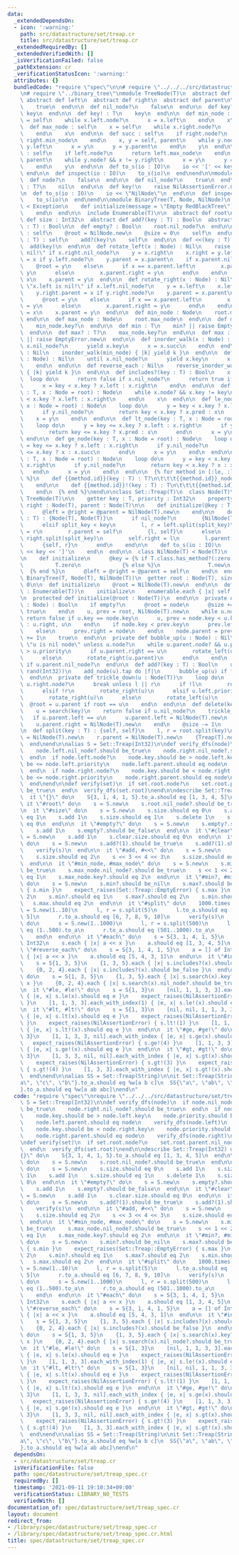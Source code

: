 ```yaml
---
data:
  _extendedDependsOn:
  - icon: ':warning:'
    path: src/datastructure/set/treap.cr
    title: src/datastructure/set/treap.cr
  _extendedRequiredBy: []
  _extendedVerifiedWith: []
  _isVerificationFailed: false
  _pathExtension: cr
  _verificationStatusIcon: ':warning:'
  attributes: {}
  bundledCode: "require \"spec\"\n\n# require \"../../../src/datastructure/set/treap\"\
    \n# require \"../binary_tree\"\nmodule TreeNode(T)\n  abstract def key : T\n \
    \ abstract def left\n  abstract def right\n  abstract def parent\n\n  def node?\n\
    \    true\n  end\n\n  def nil_node?\n    false\n  end\n\n  def key? : T?\n   \
    \ key\n  end\n\n  def key! : T\n    key\n  end\n\n  def min_node : self\n    x\
    \ = self\n    while x.left.node?\n      x = x.left\n    end\n    x\n  end\n\n\
    \  def max_node : self\n    x = self\n    while x.right.node?\n      x = x.right\n\
    \    end\n    x\n  end\n\n  def succ : self\n    if right.node?\n      return\
    \ right.min_node\n    end\n    x, y = self, parent\n    while y.node? && x !=\
    \ y.left\n      x = y\n      y = y.parent\n    end\n    y\n  end\n\n  def pred\
    \ : self\n    if left.node?\n      return left.max_node\n    end\n    x, y = self,\
    \ parent\n    while y.node? && x != y.right\n      x = y\n      y = y.parent\n\
    \    end\n    y\n  end\n\n  def to_s(io : IO)\n    io << '[' << key << ']'\n \
    \ end\n\n  def inspect(io : IO)\n    to_s(io)\n  end\nend\n\nmodule TreeNilNode(T)\n\
    \  def node?\n    false\n  end\n\n  def nil_node?\n    true\n  end\n\n  def key?\
    \ : T?\n    nil\n  end\n\n  def key!\n    raise NilAssertionError.new\n  end\n\
    \n  def to_s(io : IO)\n    io << \"NilNode\"\n  end\n\n  def inspect(io : IO)\n\
    \    to_s(io)\n  end\nend\n\nmodule BinaryTree(T, Node, NilNode)\n  class EmptyError\
    \ < Exception\n    def initialize(message = \"Empty RedBlackTree\")\n      super(message)\n\
    \    end\n  end\n\n  include Enumerable(T)\n\n  abstract def root\n  abstract\
    \ def size : Int32\n  abstract def add?(key : T) : Bool\n  abstract def delete(key\
    \ : T) : Bool\n\n  def empty? : Bool\n    root.nil_node?\n  end\n\n  def clear\
    \ : self\n    @root = NilNode.new\n    @size = 0\n    self\n  end\n\n  def add(key\
    \ : T) : self\n    add?(key)\n    self\n  end\n\n  def <<(key : T) : self\n  \
    \  add(key)\n  end\n\n  def rotate_left(x : Node) : Nil\n    raise \"x.right is\
    \ nil!\" if x.right.nil_node?\n    y = x.right\n    x.right = y.left\n    y.left.parent\
    \ = x if y.left.node?\n    y.parent = x.parent\n    if x.parent.nil_node?\n  \
    \    @root = y\n    else\n      if x == x.parent.left\n        x.parent.left =\
    \ y\n      else\n        x.parent.right = y\n      end\n    end\n    y.left =\
    \ x\n    x.parent = y\n  end\n\n  def rotate_right(x : Node) : Nil\n    raise\
    \ \"x.left is nil!\" if x.left.nil_node?\n    y = x.left\n    x.left = y.right\n\
    \    y.right.parent = x if y.right.node?\n    y.parent = x.parent\n    if x.parent.nil_node?\n\
    \      @root = y\n    else\n      if x == x.parent.left\n        x.parent.left\
    \ = y\n      else\n        x.parent.right = y\n      end\n    end\n    y.right\
    \ = x\n    x.parent = y\n  end\n\n  def min_node : Node\n    root.min_node\n \
    \ end\n\n  def max_node : Node\n    root.max_node\n  end\n\n  def min? : T?\n\
    \    min_node.key?\n  end\n\n  def min : T\n    min? || raise EmptyError.new\n\
    \  end\n\n  def max? : T?\n    max_node.key?\n  end\n\n  def max : T\n    max?\
    \ || raise EmptyError.new\n  end\n\n  def inorder_walk(x : Node) : Nil\n    until\
    \ x.nil_node?\n      yield x.key\n      x = x.succ\n    end\n  end\n\n  def each\
    \ : Nil\n    inorder_walk(min_node) { |k| yield k }\n  end\n\n  def reverse_inorder_walk(x\
    \ : Node) : Nil\n    until x.nil_node?\n      yield x.key\n      x = x.pred\n\
    \    end\n  end\n\n  def reverse_each : Nil\n    reverse_inorder_walk(max_node)\
    \ { |k| yield k }\n  end\n\n  def includes?(key : T) : Bool\n    x = root\n  \
    \  loop do\n      return false if x.nil_node?\n      return true if x.key == key\n\
    \      x = key < x.key ? x.left : x.right\n    end\n  end\n\n  def search(key\
    \ : T, x : Node = root) : Node\n    while x.node? && x.key != key\n      x = key\
    \ < x.key ? x.left : x.right\n    end\n    x\n  end\n\n  def le_node(key : T,\
    \ x : Node = root) : Node\n    loop do\n      y = key < x.key ? x.left : x.right\n\
    \      if y.nil_node?\n        return key < x.key ? x.pred : x\n      end\n  \
    \    x = y\n    end\n  end\n\n  def lt_node(key : T, x : Node = root) : Node\n\
    \    loop do\n      y = key <= x.key ? x.left : x.right\n      if y.nil_node?\n\
    \        return key <= x.key ? x.pred : x\n      end\n      x = y\n    end\n \
    \ end\n\n  def ge_node(key : T, x : Node = root) : Node\n    loop do\n      y\
    \ = key <= x.key ? x.left : x.right\n      if y.nil_node?\n        return key\
    \ <= x.key ? x : x.succ\n      end\n      x = y\n    end\n  end\n\n  def gt_node(key\
    \ : T, x : Node = root) : Node\n    loop do\n      y = key < x.key ? x.left :\
    \ x.right\n      if y.nil_node?\n        return key < x.key ? x : x.succ\n   \
    \   end\n      x = y\n    end\n  end\n\n  {% for method in [:le, :lt, :ge, :gt]\
    \ %}\n    def {{method.id}}(key : T) : T?\n\t\t\t{{method.id}}_node(key).key?\n\
    \    end\n\n    def {{method.id}}!(key : T) : T\n\t\t\t{{method.id}}_node(key).key!\n\
    \    end\n  {% end %}\nend\n\nclass Set::Treap(T)\n  class Node(T)\n    include\
    \ TreeNode(T)\n\n    getter key : T, priority : Int32\n    property! left : Node(T),\
    \ right : Node(T), parent : Node(T)\n\n    def initialize(@key : T, @priority)\n\
    \      @left = @right = @parent = NilNode(T).new\n    end\n\n    def split(split_key\
    \ : T) : {Node(T), Node(T)}\n      if nil_node?\n        {NilNode(T).new, NilNode(T).new}\n\
    \      elsif split_key < key\n        l, r = left.split(split_key)\n        self.left\
    \ = r\n        r.parent = self\n        {l, self}\n      else\n        l, r =\
    \ right.split(split_key)\n        self.right = l\n        l.parent = self\n  \
    \      {self, r}\n      end\n    end\n\n    def to_s(io : IO)\n      io << '['\
    \ << key << ']'\n    end\n  end\n\n  class NilNode(T) < Node(T)\n    include TreeNilNode(T)\n\
    \n    def initialize\n      @key = {% if T.class.has_method?(:zero) %}\n     \
    \          T.zero\n             {% else %}\n               T.new\n           \
    \  {% end %}\n      @left = @right = @parent = self\n    end\n  end\n\n  include\
    \ BinaryTree(T, Node(T), NilNode(T))\n  getter root : Node(T), size : Int32 =\
    \ 0\n\n  def initialize\n    @root = NilNode(T).new\n  end\n\n  def initialize(enumerable\
    \ : Enumerable(T))\n    initialize\n    enumerable.each { |x| self << x }\n  end\n\
    \n  protected def initialize(@root : Node(T))\n  end\n\n  private def add_node(node\
    \ : Node) : Bool\n    if empty?\n      @root = node\n      @size += 1\n      return\
    \ true\n    end\n    u, prev = root, NilNode(T).new\n    while u.node?\n     \
    \ return false if u.key == node.key\n      u, prev = node.key < u.key ? u.left\
    \ : u.right, u\n    end\n    if node.key < prev.key\n      prev.left = node\n\
    \    else\n      prev.right = node\n    end\n    node.parent = prev\n    @size\
    \ += 1\n    true\n  end\n\n  private def bubble_up(u : Node) : Nil\n    raise\
    \ \"u is nil node\" unless u.node?\n    while u.parent.node? && u.parent.priority\
    \ > u.priority\n      if u.parent.right == u\n        rotate_left(u.parent)\n\
    \      else\n        rotate_right(u.parent)\n      end\n    end\n    @root = u\
    \ if u.parent.nil_node?\n  end\n\n  def add?(key : T) : Bool\n    u = Node.new(key,\
    \ rand(Int32))\n    add_node(u).tap do |f|\n      bubble_up(u) if f\n    end\n\
    \  end\n\n  private def trickle_down(u : Node(T))\n    loop do\n      l, r = u.left.node?,\
    \ u.right.node?\n      break unless l || r\n      if !l\n        rotate_left(u)\n\
    \      elsif !r\n        rotate_right(u)\n      elsif u.left.priority < u.right.priority\n\
    \        rotate_right(u)\n      else\n        rotate_left(u)\n      end\n    \
    \  @root = u.parent if root == u\n    end\n  end\n\n  def delete(key : T) : Bool\n\
    \    u = search(key)\n    return false if u.nil_node?\n    trickle_down(u)\n \
    \   if u.parent.left == u\n      u.parent.left = NilNode(T).new\n    else\n  \
    \    u.parent.right = NilNode(T).new\n    end\n    @size -= 1\n    true\n  end\n\
    \n  def split(key : T) : {self, self}\n    l, r = root.split(key)\n    l.parent\
    \ = NilNode(T).new\n    r.parent = NilNode(T).new\n    {Treap(T).new(l), Treap(T).new(r)}\n\
    \  end\nend\n\nalias S = Set::Treap(Int32)\n\ndef verify_dfs(node)\n  if node.nil_node?\n\
    \    node.left.nil_node?.should be_true\n    node.right.nil_node?.should be_true\n\
    \  end\n  if node.left.node?\n    node.key.should be > node.left.key\n    node.priority.should\
    \ be <= node.left.priority\n    node.left.parent.should eq node\n    verify_dfs(node.left)\n\
    \  end\n  if node.right.node?\n    node.key.should be < node.right.key\n    node.priority.should\
    \ be <= node.right.priority\n    node.right.parent.should eq node\n    verify_dfs(node.right)\n\
    \  end\nend\n\ndef verify(set)\n  if set.root.node?\n    set.root.parent.nil_node?.should\
    \ be_true\n  end\n  verify_dfs(set.root)\nend\n\ndescribe Set::Treap(Int32) do\n\
    \  it \"{}\" do\n    S{3, 1, 4, 1, 5}.to_a.should eq [1, 3, 4, 5]\n  end\n\n \
    \ it \"#root\" do\n    s = S.new\n    s.root.nil_node?.should be_true\n  end\n\
    \n  it \"#size\" do\n    s = S.new\n    s.size.should eq 0\n    s.add 1\n    s.size.should\
    \ eq 1\n    s.add 1\n    s.size.should eq 1\n    s.delete 1\n    s.size.should\
    \ eq 0\n  end\n\n  it \"#empty?\" do\n    s = S.new\n    s.empty?.should be_true\n\
    \    s.add 1\n    s.empty?.should be_false\n  end\n\n  it \"#clear\" do\n    s\
    \ = S.new\n    s.add 1\n    s.clear.size.should eq 0\n  end\n\n  it \"#add?\"\
    \ do\n    s = S.new\n    s.add?(1).should be_true\n    s.add?(1).should be_false\n\
    \    verify(s)\n  end\n\n  it \"#add, #<<\" do\n    s = S.new\n    s.add(1).add(2).add(1)\n\
    \    s.size.should eq 2\n    s << 3 << 4 << 3\n    s.size.should eq 4\n    verify(s)\n\
    \  end\n\n  it \"#min_node, #max_node\" do\n    s = S.new\n    s.min_node.nil_node?.should\
    \ be_true\n    s.max_node.nil_node?.should be_true\n    s << 1 << 2\n    s.min_node.key?.should\
    \ eq 1\n    s.max_node.key?.should eq 2\n  end\n\n  it \"#min?, #min, #max?, #max\"\
    \ do\n    s = S.new\n    s.min?.should be_nil\n    s.max?.should be_nil\n    expect_raises(Set::Treap::EmptyError)\
    \ { s.min }\n    expect_raises(Set::Treap::EmptyError) { s.max }\n    s << 1 <<\
    \ 2\n    s.min?.should eq 1\n    s.max?.should eq 2\n    s.min.should eq 1\n \
    \   s.max.should eq 2\n  end\n\n  it \"#split\" do\n    1000.times do\n      s\
    \ = S.new(1..10)\n      l, r = s.split(5)\n      l.to_a.should eq [1, 2, 3, 4,\
    \ 5]\n      r.to_a.should eq [6, 7, 8, 9, 10]\n      verify(s)\n    end\n    10.times\
    \ do\n      s = S.new(1..1000)\n      l, r = s.split(500)\n      l.to_a.should\
    \ eq (1..500).to_a\n      r.to_a.should eq (501..1000).to_a\n      verify(s)\n\
    \    end\n  end\n\n  it \"#each\" do\n    s = S{3, 1, 4, 1, 5}\n    a = [] of\
    \ Int32\n    s.each { |x| a << x }\n    a.should eq [1, 3, 4, 5]\n  end\n\n  it\
    \ \"#reverse_each\" do\n    s = S{3, 1, 4, 1, 5}\n    a = [] of Int32\n    s.reverse_each\
    \ { |x| a << x }\n    a.should eq [5, 4, 3, 1]\n  end\n\n  it \"#includes?\" do\n\
    \    s = S{1, 3, 5}\n    {1, 3, 5}.each { |x| s.includes?(x).should be_true }\n\
    \    {0, 2, 4}.each { |x| s.includes?(x).should be_false }\n  end\n\n  it \"#search\"\
    \ do\n    s = S{1, 3, 5}\n    {1, 3, 5}.each { |x| s.search(x).key?.should eq\
    \ x }\n    {0, 2, 4}.each { |x| s.search(x).nil_node?.should be_true }\n  end\n\
    \n  it \"#le, #le!\" do\n    s = S{1, 3}\n    [nil, 1, 1, 3, 3].each_with_index\
    \ { |e, x| s.le(x).should eq e }\n    expect_raises(NilAssertionError) { s.le!(0)\
    \ }\n    [1, 1, 3, 3].each_with_index(1) { |e, x| s.le!(x).should eq e }\n  end\n\
    \n  it \"#lt, #lt!\" do\n    s = S{1, 3}\n    [nil, nil, 1, 1, 3, 3].each_with_index\
    \ { |e, x| s.lt(x).should eq e }\n    expect_raises(NilAssertionError) { s.lt!(0)\
    \ }\n    expect_raises(NilAssertionError) { s.lt!(1) }\n    [1, 1, 3, 3].each_with_index(2)\
    \ { |e, x| s.lt!(x).should eq e }\n  end\n\n  it \"#ge, #ge!\" do\n    s = S{1,\
    \ 3}\n    [1, 1, 3, 3, nil].each_with_index { |e, x| s.ge(x).should eq e }\n \
    \   expect_raises(NilAssertionError) { s.ge!(4) }\n    [1, 1, 3, 3].each_with_index\
    \ { |e, x| s.ge!(x).should eq e }\n  end\n\n  it \"#gt, #gt!\" do\n    s = S{1,\
    \ 3}\n    [1, 3, 3, nil, nil].each_with_index { |e, x| s.gt(x).should eq e }\n\
    \    expect_raises(NilAssertionError) { s.gt!(3) }\n    expect_raises(NilAssertionError)\
    \ { s.gt!(4) }\n    [1, 3, 3].each_with_index { |e, x| s.gt!(x).should eq e }\n\
    \  end\nend\n\nalias SS = Set::Treap(String)\n\nit Set::Treap(String) do\n  SS{\"\
    a\", \"c\", \"b\"}.to_a.should eq %w[a b c]\n  SS{\"a\", \"ab\", \"abc\", \"abc\"\
    }.to_a.should eq %w[a ab abc]\nend\n"
  code: "require \"spec\"\nrequire \"../../../src/datastructure/set/treap\"\n\nalias\
    \ S = Set::Treap(Int32)\n\ndef verify_dfs(node)\n  if node.nil_node?\n    node.left.nil_node?.should\
    \ be_true\n    node.right.nil_node?.should be_true\n  end\n  if node.left.node?\n\
    \    node.key.should be > node.left.key\n    node.priority.should be <= node.left.priority\n\
    \    node.left.parent.should eq node\n    verify_dfs(node.left)\n  end\n  if node.right.node?\n\
    \    node.key.should be < node.right.key\n    node.priority.should be <= node.right.priority\n\
    \    node.right.parent.should eq node\n    verify_dfs(node.right)\n  end\nend\n\
    \ndef verify(set)\n  if set.root.node?\n    set.root.parent.nil_node?.should be_true\n\
    \  end\n  verify_dfs(set.root)\nend\n\ndescribe Set::Treap(Int32) do\n  it \"\
    {}\" do\n    S{3, 1, 4, 1, 5}.to_a.should eq [1, 3, 4, 5]\n  end\n\n  it \"#root\"\
    \ do\n    s = S.new\n    s.root.nil_node?.should be_true\n  end\n\n  it \"#size\"\
    \ do\n    s = S.new\n    s.size.should eq 0\n    s.add 1\n    s.size.should eq\
    \ 1\n    s.add 1\n    s.size.should eq 1\n    s.delete 1\n    s.size.should eq\
    \ 0\n  end\n\n  it \"#empty?\" do\n    s = S.new\n    s.empty?.should be_true\n\
    \    s.add 1\n    s.empty?.should be_false\n  end\n\n  it \"#clear\" do\n    s\
    \ = S.new\n    s.add 1\n    s.clear.size.should eq 0\n  end\n\n  it \"#add?\"\
    \ do\n    s = S.new\n    s.add?(1).should be_true\n    s.add?(1).should be_false\n\
    \    verify(s)\n  end\n\n  it \"#add, #<<\" do\n    s = S.new\n    s.add(1).add(2).add(1)\n\
    \    s.size.should eq 2\n    s << 3 << 4 << 3\n    s.size.should eq 4\n    verify(s)\n\
    \  end\n\n  it \"#min_node, #max_node\" do\n    s = S.new\n    s.min_node.nil_node?.should\
    \ be_true\n    s.max_node.nil_node?.should be_true\n    s << 1 << 2\n    s.min_node.key?.should\
    \ eq 1\n    s.max_node.key?.should eq 2\n  end\n\n  it \"#min?, #min, #max?, #max\"\
    \ do\n    s = S.new\n    s.min?.should be_nil\n    s.max?.should be_nil\n    expect_raises(Set::Treap::EmptyError)\
    \ { s.min }\n    expect_raises(Set::Treap::EmptyError) { s.max }\n    s << 1 <<\
    \ 2\n    s.min?.should eq 1\n    s.max?.should eq 2\n    s.min.should eq 1\n \
    \   s.max.should eq 2\n  end\n\n  it \"#split\" do\n    1000.times do\n      s\
    \ = S.new(1..10)\n      l, r = s.split(5)\n      l.to_a.should eq [1, 2, 3, 4,\
    \ 5]\n      r.to_a.should eq [6, 7, 8, 9, 10]\n      verify(s)\n    end\n    10.times\
    \ do\n      s = S.new(1..1000)\n      l, r = s.split(500)\n      l.to_a.should\
    \ eq (1..500).to_a\n      r.to_a.should eq (501..1000).to_a\n      verify(s)\n\
    \    end\n  end\n\n  it \"#each\" do\n    s = S{3, 1, 4, 1, 5}\n    a = [] of\
    \ Int32\n    s.each { |x| a << x }\n    a.should eq [1, 3, 4, 5]\n  end\n\n  it\
    \ \"#reverse_each\" do\n    s = S{3, 1, 4, 1, 5}\n    a = [] of Int32\n    s.reverse_each\
    \ { |x| a << x }\n    a.should eq [5, 4, 3, 1]\n  end\n\n  it \"#includes?\" do\n\
    \    s = S{1, 3, 5}\n    {1, 3, 5}.each { |x| s.includes?(x).should be_true }\n\
    \    {0, 2, 4}.each { |x| s.includes?(x).should be_false }\n  end\n\n  it \"#search\"\
    \ do\n    s = S{1, 3, 5}\n    {1, 3, 5}.each { |x| s.search(x).key?.should eq\
    \ x }\n    {0, 2, 4}.each { |x| s.search(x).nil_node?.should be_true }\n  end\n\
    \n  it \"#le, #le!\" do\n    s = S{1, 3}\n    [nil, 1, 1, 3, 3].each_with_index\
    \ { |e, x| s.le(x).should eq e }\n    expect_raises(NilAssertionError) { s.le!(0)\
    \ }\n    [1, 1, 3, 3].each_with_index(1) { |e, x| s.le!(x).should eq e }\n  end\n\
    \n  it \"#lt, #lt!\" do\n    s = S{1, 3}\n    [nil, nil, 1, 1, 3, 3].each_with_index\
    \ { |e, x| s.lt(x).should eq e }\n    expect_raises(NilAssertionError) { s.lt!(0)\
    \ }\n    expect_raises(NilAssertionError) { s.lt!(1) }\n    [1, 1, 3, 3].each_with_index(2)\
    \ { |e, x| s.lt!(x).should eq e }\n  end\n\n  it \"#ge, #ge!\" do\n    s = S{1,\
    \ 3}\n    [1, 1, 3, 3, nil].each_with_index { |e, x| s.ge(x).should eq e }\n \
    \   expect_raises(NilAssertionError) { s.ge!(4) }\n    [1, 1, 3, 3].each_with_index\
    \ { |e, x| s.ge!(x).should eq e }\n  end\n\n  it \"#gt, #gt!\" do\n    s = S{1,\
    \ 3}\n    [1, 3, 3, nil, nil].each_with_index { |e, x| s.gt(x).should eq e }\n\
    \    expect_raises(NilAssertionError) { s.gt!(3) }\n    expect_raises(NilAssertionError)\
    \ { s.gt!(4) }\n    [1, 3, 3].each_with_index { |e, x| s.gt!(x).should eq e }\n\
    \  end\nend\n\nalias SS = Set::Treap(String)\n\nit Set::Treap(String) do\n  SS{\"\
    a\", \"c\", \"b\"}.to_a.should eq %w[a b c]\n  SS{\"a\", \"ab\", \"abc\", \"abc\"\
    }.to_a.should eq %w[a ab abc]\nend\n"
  dependsOn:
  - src/datastructure/set/treap.cr
  isVerificationFile: false
  path: spec/datastructure/set/treap_spec.cr
  requiredBy: []
  timestamp: '2021-09-11 19:10:34+09:00'
  verificationStatus: LIBRARY_NO_TESTS
  verifiedWith: []
documentation_of: spec/datastructure/set/treap_spec.cr
layout: document
redirect_from:
- /library/spec/datastructure/set/treap_spec.cr
- /library/spec/datastructure/set/treap_spec.cr.html
title: spec/datastructure/set/treap_spec.cr
---
```

